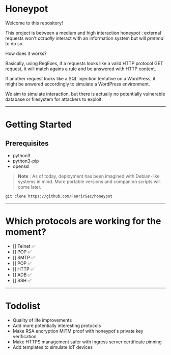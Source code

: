 # Honeypot

Welcome to this repository!

This project is between a medium and high interaction honeypot : external requests won't *actually* interact with an information system but will *pretend* to do so.

How does it works?

Basically, using RegExes, if a requests looks like a valid HTTP protocol GET request, it will match agains a rule and be answered with HTTP content.

If another request looks like a SQL injection tentative on a WordPress, it might be anwered accordingly to simulate a WordPress environment.

We aim to simulate interaction, but there is actually no potentially vulnerable database or filesystem for attackers to exploit.


---

# Getting Started

## Prerequisites

- python3
- python3-pip
- openssl

> **Note** : As of today, deployment has been imagined with Debian-like systems in mind. More portable versions and companion scripts will come later.

```
git clone https://github.com/FenrirSec/honeypot
```

---

# Which protocols are working for the moment?

- [] Telnet :white_check_mark:
- [] POP :white_check_mark:
- [] SMTP :white_check_mark:
- [] POP :white_check_mark:
- [] HTTP :white_check_mark:
- [] ADB :white_check_mark:
- [] SSH :white_check_mark:

---

# Todolist

- Quality of life improvements
- Add more potentially interesting protocols
- Make RSA encryption MiTM proof with honeypot's private key verification
- Make HTTPS management safer with Ingress server certificate pinning
- Add templates to simulate IoT devices